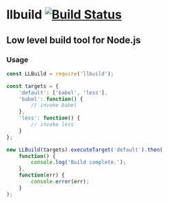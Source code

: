 # llbuild [![Build Status](https://travis-ci.org/drjokepu/pgsubst.svg?branch=master)](https://travis-ci.org/drjokepu/pgsubst)
## Low level build tool for Node.js

### Usage
```javascript
const LLBuild = require('llbuild');

const targets = {
    'default': ['babel', 'less'],
    'babel': function() {
        // invoke babel
    },
    'less': function() {
        // invoke less
    }
};

new LLBuild(targets).executeTarget('default').then(
    function() {
        console.log('Build complete.');
    },
    function(err) {
        console.error(err);
    }
);

```